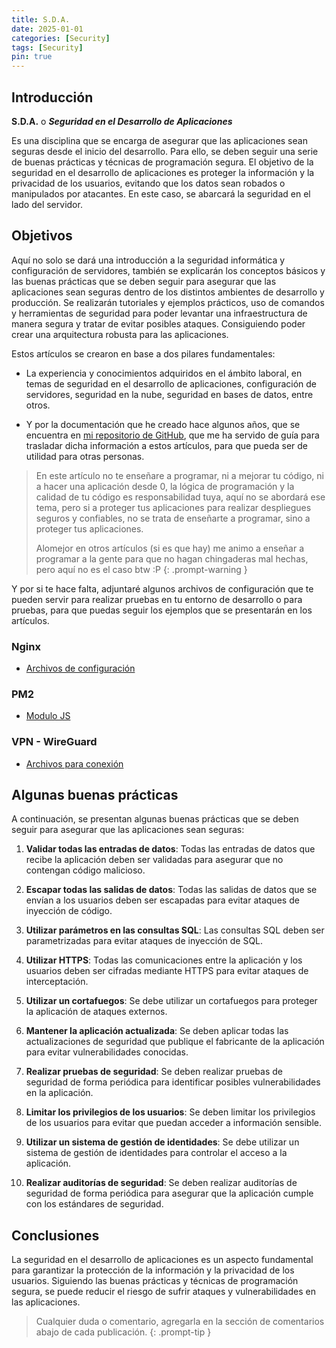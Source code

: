 ```yaml
---
title: S.D.A.
date: 2025-01-01
categories: [Security]
tags: [Security]
pin: true
---
```


## Introducción

**S.D.A.** o **_Seguridad en el Desarrollo de Aplicaciones_**

Es una disciplina que se encarga de asegurar que las aplicaciones sean seguras desde el inicio del desarrollo. Para ello, se deben seguir una serie de buenas prácticas y técnicas de programación segura. El objetivo de la seguridad en el desarrollo de aplicaciones es proteger la información y la privacidad de los usuarios, evitando que los datos sean robados o manipulados por atacantes. En este caso, se abarcará la seguridad en el lado del servidor.

## Objetivos

Aquí no solo se dará una introducción a la seguridad informática y configuración de servidores, también se explicarán los conceptos básicos y las buenas prácticas que se deben seguir para asegurar que las aplicaciones sean seguras dentro de los distintos ambientes de desarrollo y producción. Se realizarán tutoriales y ejemplos prácticos, uso de comandos y herramientas de seguridad para poder levantar una infraestructura de manera segura y tratar de evitar posibles ataques. Consiguiendo poder crear una arquitectura robusta para las aplicaciones.

Estos artículos se crearon en base a dos pilares fundamentales:

- La experiencia y conocimientos adquiridos en el ámbito laboral, en temas de seguridad en el desarrollo de aplicaciones, configuración de servidores, seguridad en la nube, seguridad en bases de datos, entre otros.

- Y por la documentación que he creado hace algunos años, que se encuentra en [mi repositorio de GitHub](https://github.com/METR1CKA/sda-practica-droplets), que me ha servido de guía para trasladar dicha información a estos artículos, para que pueda ser de utilidad para otras personas.

> En este artículo no te enseñare a programar, ni a mejorar tu código, ni a hacer una aplicación desde 0, la lógica de programación y la calidad de tu código es responsabilidad tuya, aquí no se abordará ese tema, pero si a proteger tus aplicaciones para realizar despliegues seguros y confiables, no se trata de enseñarte a programar, sino a proteger tus aplicaciones.
>
> Alomejor en otros artículos (si es que hay) me animo a enseñar a programar a la gente para que no hagan chingaderas mal hechas, pero aquí no es el caso btw :P
{: .prompt-warning }

Y por si te hace falta, adjuntaré algunos archivos de configuración que te pueden servir para realizar pruebas en tu entorno de desarrollo o para pruebas, para que puedas seguir los ejemplos que se presentarán en los artículos.

### Nginx

- [Archivos de configuración](https://github.com/METR1CKA/sda-practica-droplets/tree/main/configs/nginx)

### PM2

- [Modulo JS](https://github.com/METR1CKA/sda-practica-droplets/tree/main/configs/pm2)

### VPN - WireGuard

- [Archivos para conexión](https://github.com/METR1CKA/sda-practica-droplets/tree/main/configs/vpn)

## Algunas buenas prácticas

A continuación, se presentan algunas buenas prácticas que se deben seguir para asegurar que las aplicaciones sean seguras:

1. **Validar todas las entradas de datos**: Todas las entradas de datos que recibe la aplicación deben ser validadas para asegurar que no contengan código malicioso.

2. **Escapar todas las salidas de datos**: Todas las salidas de datos que se envían a los usuarios deben ser escapadas para evitar ataques de inyección de código.

3. **Utilizar parámetros en las consultas SQL**: Las consultas SQL deben ser parametrizadas para evitar ataques de inyección de SQL.

4. **Utilizar HTTPS**: Todas las comunicaciones entre la aplicación y los usuarios deben ser cifradas mediante HTTPS para evitar ataques de interceptación.

5. **Utilizar un cortafuegos**: Se debe utilizar un cortafuegos para proteger la aplicación de ataques externos.

6. **Mantener la aplicación actualizada**: Se deben aplicar todas las actualizaciones de seguridad que publique el fabricante de la aplicación para evitar vulnerabilidades conocidas.

7. **Realizar pruebas de seguridad**: Se deben realizar pruebas de seguridad de forma periódica para identificar posibles vulnerabilidades en la aplicación.

8. **Limitar los privilegios de los usuarios**: Se deben limitar los privilegios de los usuarios para evitar que puedan acceder a información sensible.

9. **Utilizar un sistema de gestión de identidades**: Se debe utilizar un sistema de gestión de identidades para controlar el acceso a la aplicación.

10. **Realizar auditorías de seguridad**: Se deben realizar auditorías de seguridad de forma periódica para asegurar que la aplicación cumple con los estándares de seguridad.

## Conclusiones

La seguridad en el desarrollo de aplicaciones es un aspecto fundamental para garantizar la protección de la información y la privacidad de los usuarios. Siguiendo las buenas prácticas y técnicas de programación segura, se puede reducir el riesgo de sufrir ataques y vulnerabilidades en las aplicaciones.

> Cualquier duda o comentario, agregarla en la sección de comentarios abajo de cada publicación.
{: .prompt-tip }
